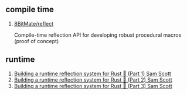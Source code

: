 ## compile time
 1. [8BitMate/reflect](https://github.com/8BitMate/reflect)
    
    Compile-time reflection API for developing robust procedural macros (proof of concept)

## runtime
 1. [Building a runtime reflection system for Rust 🦀️ (Part 1) Sam Scott](https://www.osohq.com/post/rust-reflection-pt-1)
 2. [Building a runtime reflection system for Rust 🦀️ (Part 2) Sam Scott](https://www.osohq.com/post/runtime-reflection-pt-2)
 3. [Building a runtime reflection system for Rust 🦀️ (Part 3) Sam Scott](https://www.osohq.com/post/runtime-reflection-pt-3)
